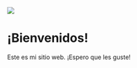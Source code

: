<!DOCTYPE html>
<html>

<head>
<title>Mi sitio web</title>
</head>

<body>


<img src="Santa elena.jpeg">
<h1>¡Bienvenidos!</h1>
<p>Este es mi sitio web. ¡Espero que les guste!</p>


</body>

</html>

